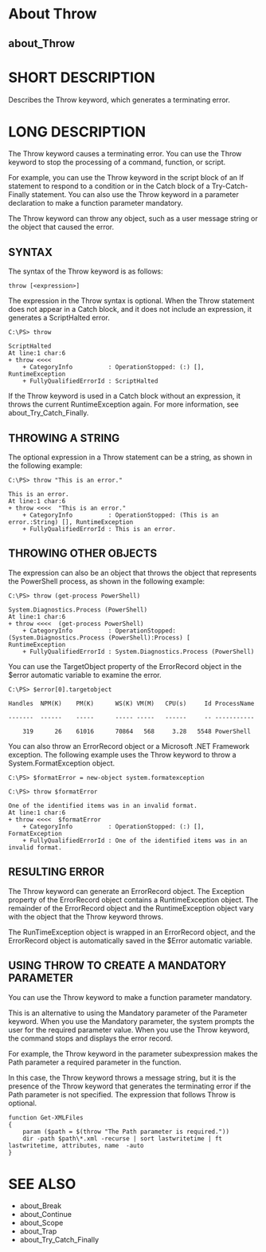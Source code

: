﻿# About Throw
## about_Throw

# SHORT DESCRIPTION

Describes the Throw keyword, which generates a terminating error.

# LONG DESCRIPTION
The Throw keyword causes a terminating error. You can use the Throw keyword
to stop the processing of a command, function, or script.

For example, you can use the Throw keyword in the script block of an If
statement to respond to a condition or in the Catch block of a
Try-Catch-Finally statement. You can also use the Throw keyword in a
parameter declaration to make a function parameter mandatory.

The Throw keyword can throw any object, such as a user message string or
the object that caused the error.


## SYNTAX

The syntax of the Throw keyword is as follows:

```
throw [<expression>]
```


The expression in the Throw syntax is optional. When the Throw statement
does not appear in a Catch block, and it does not include an expression,
it generates a ScriptHalted error.

```
C:\PS> throw

ScriptHalted
At line:1 char:6
+ throw <<<<
    + CategoryInfo          : OperationStopped: (:) [], RuntimeException
    + FullyQualifiedErrorId : ScriptHalted
```

If the Throw keyword is used in a Catch block without an expression, it
throws the current RuntimeException again. For more information, see
about_Try_Catch_Finally.


## THROWING A STRING

The optional expression in a Throw statement can be a string, as shown in
the following example:

```
C:\PS> throw "This is an error."

This is an error.
At line:1 char:6
+ throw <<<<  "This is an error."
    + CategoryInfo          : OperationStopped: (This is an error.:String) [], RuntimeException
    + FullyQualifiedErrorId : This is an error.
```

## THROWING OTHER OBJECTS

The expression can also be an object that throws the object that represents
the PowerShell process, as shown in the following example:

```
C:\PS> throw (get-process PowerShell)

System.Diagnostics.Process (PowerShell)
At line:1 char:6
+ throw <<<<  (get-process PowerShell)
    + CategoryInfo          : OperationStopped: (System.Diagnostics.Process (PowerShell):Process) [
RuntimeException
    + FullyQualifiedErrorId : System.Diagnostics.Process (PowerShell)
```

You can use the TargetObject property of  the ErrorRecord object in the
$error automatic variable to examine the error.

```
C:\PS> $error[0].targetobject

Handles  NPM(K)    PM(K)      WS(K) VM(M)   CPU(s)     Id ProcessName

-------  ------    -----      ----- -----   ------     -- -----------

    319      26    61016      70864   568     3.28   5548 PowerShell
```

You can also throw an ErrorRecord object or a Microsoft .NET Framework
exception. The following example uses the Throw keyword to throw a
System.FormatException object.

```
C:\PS> $formatError = new-object system.formatexception

C:\PS> throw $formatError

One of the identified items was in an invalid format.
At line:1 char:6
+ throw <<<<  $formatError
    + CategoryInfo          : OperationStopped: (:) [], FormatException
    + FullyQualifiedErrorId : One of the identified items was in an invalid format.
```

## RESULTING ERROR

The Throw keyword can generate an ErrorRecord object. The Exception
property of the ErrorRecord object contains a RuntimeException object.
The remainder of the ErrorRecord object and the RuntimeException object
vary with the object that the Throw keyword throws.

The RunTimeException object is wrapped in an ErrorRecord object, and the
ErrorRecord object is automatically saved in the $Error automatic variable.


## USING THROW TO CREATE A MANDATORY PARAMETER

You can use the Throw keyword to make a function parameter mandatory.

This is an alternative to using the Mandatory parameter of the Parameter
keyword. When you use the Mandatory parameter, the system prompts the user
for the required parameter value. When you use the Throw keyword, the
command stops and displays the error record.

For example, the Throw keyword in the parameter subexpression makes the
Path parameter a required parameter in the function.

In this case, the Throw keyword throws a message string, but it is the
presence of the Throw keyword that generates the terminating error if
the Path parameter is not specified. The expression that follows Throw
is optional.

```
function Get-XMLFiles
{
    param ($path = $(throw "The Path parameter is required."))
    dir -path $path\*.xml -recurse | sort lastwritetime | ft lastwritetime, attributes, name  -auto
}
```

# SEE ALSO

- about_Break
- about_Continue
- about_Scope
- about_Trap
- about_Try_Catch_Finally
    
